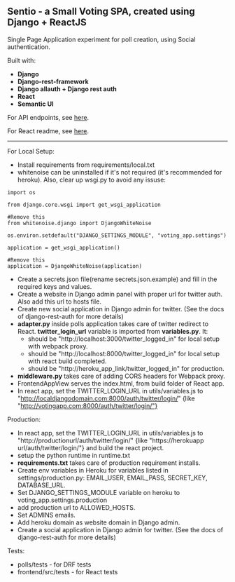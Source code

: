 ## **Sentio - a Small Voting SPA, created using Django + ReactJS**

Single Page Application experiment for poll creation, using Social authentication.

Built with:

- **Django**
- **Django-rest-framework**
- **Django allauth + Django rest auth**
- **React**
- **Semantic UI**

For API endpoints, see [here](https://github.com/adriantelles/django-Voting-app/blob/master/API.md).

For React readme, see [here](https://github.com/adriantelles/django-Voting-app/blob/master/voting_app/frontend/README.md).

---

For Local Setup:

- Install requirements from requirements/local.txt
- whitenoise can be uninstalled if it's not required (it's recommended for heroku). Also, clear up wsgi.py to avoid any issuse:

```
import os

from django.core.wsgi import get_wsgi_application

#Remove this
from whitenoise.django import DjangoWhiteNoise

os.environ.setdefault("DJANGO_SETTINGS_MODULE", "voting_app.settings")

application = get_wsgi_application()

#Remove this
application = DjangoWhiteNoise(application)
```

- Create a secrets.json file(rename secrets.json.example) and fill in the required keys and values.
- Create a website in Django admin panel with proper url for twitter auth. Also add this url to hosts file.
- Create new social application in Django admin for twitter. (See the docs of django-rest-auth for more details)
- **adapter.py** inside polls application takes care of twitter redirect to React. **twitter_login_url** variable is imported from **variables.py**. It:
  - should be "http://localhost:3000/twitter_logged_in" for local setup with webpack proxy.
  - should be "http://localhost:8000/twitter_logged_in" for local setup with react build completed.
  - should be "http://heroku_app_link/twitter_logged_in" for production.
- **middleware.py** takes care of adding CORS headers for Webpack proxy.
- FrontendAppView serves the index.html, from build folder of React app.
- In react app, set the TWITTER_LOGIN_URL in utils/variables.js to "http://localdjangodomain.com:8000/auth/twitter/login/" {like "http://votingapp.com:8000/auth/twitter/login/"}

Production:

- In react app, set the TWITTER_LOGIN_URL in utils/variables.js to "http://productionurl/auth/twitter/login/" {like "https://herokuapp url/auth/twitter/login/"} and build the react project.
- setup the python runtime in runtime.txt
- **requirements.txt** takes care of production requirement installs.
- Create env variables in Heroku for variables listed in settings/production.py: EMAIL_USER, EMAIL_PASS, SECRET_KEY, DATABASE_URL.
- Set DJANGO_SETTINGS_MODULE variable on heroku to voting_app.settings.production
- add production url to ALLOWED_HOSTS.
- Set ADMINS emails.
- Add heroku domain as website domain in Django admin.
- Create a social application in Django admin for twitter. (See the docs of django-rest-auth for more details)

Tests:

- polls/tests - for DRF tests
- frontend/src/tests - for React tests
